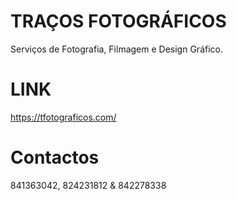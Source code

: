 # TRAÇOS FOTOGRÁFICOS 
Serviços de Fotografia, Filmagem e Design Gráfico.

# LINK
https://tfotograficos.com/

# Contactos
841363042, 824231812 & 842278338
